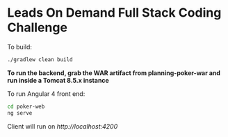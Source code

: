 # Leads On Demand Full Stack Coding Challenge

To build:

```bash
./gradlew clean build
```
__To run the backend, grab the WAR artifact from planning-poker-war and run inside a Tomcat 8.5.x instance__

To run Angular 4 front end:

```bash
cd poker-web
ng serve
```

Client will run on _http://localhost:4200_